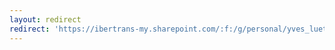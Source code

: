 ```yaml
---
layout: redirect
redirect: 'https://ibertrans-my.sharepoint.com/:f:/g/personal/yves_luetjens_ch/EiMV4ahr6JhMqwBC31-vuoIBl41rdaqLEubtzjeK1brQ2g?e=vk7QhX'
---
```

